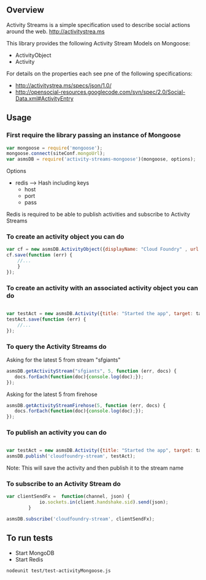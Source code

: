 ## Overview

Activity Streams is a simple specification used to describe social actions around the web. http://activitystrea.ms

This library provides the following Activity Stream Models on Mongoose:

* ActivityObject
* Activity

For details on the properties each see pne of the following specifications:

* http://activitystrea.ms/specs/json/1.0/
* http://opensocial-resources.googlecode.com/svn/spec/2.0/Social-Data.xml#ActivityEntry


## Usage

### First require the library passing an instance of Mongoose

```javascript
var mongoose = require('mongoose');
mongoose.connect(siteConf.mongoUrl);
var asmsDB = require('activity-streams-mongoose')(mongoose, options);
```

Options

* redis --> Hash including keys
    * host
    * port
    * pass

Redis is required to be able to publish activities and subscribe to Activity Streams

### To create an activity object you can do

```javascript
var cf = new asmsDB.ActivityObject({displayName: "Cloud Foundry" , url: "http://www.cloudfoundry.com"});
cf.save(function (err) {
    //...
    }
});

```

### To create an activity with an associated activity object you can do

```javascript

var testAct = new asmsDB.Activity({title: "Started the app", target: target._id});
testAct.save(function (err) {
    //...
});

```


### To query the Activity Streams do

Asking for the latest 5 from stream "sfgiants"

```javascript
asmsDB.getActivityStream("sfgiants", 5, function (err, docs) {
   docs.forEach(function(doc){console.log(doc);});
});

```

Asking for the latest 5 from firehose

```javascript
asmsDB.getActivityStreamFirehose(5, function (err, docs) {
   docs.forEach(function(doc){console.log(doc);});
});

```

### To publish an activity you can do

```javascript

var testAct = new asmsDB.Activity({title: "Started the app", target: target._id});
asmsDB.publish('cloudfoundry-stream', testAct);

```

Note: This will save the activity and then publish it to the stream name


### To subscribe to an Activity Stream do

```javascript
var clientSendFx =  function(channel, json) {
            io.sockets.in(client.handshake.sid).send(json);
        }

asmsDB.subscribe('cloudfoundry-stream', clientSendFx);
```

## To run tests

- Start MongoDB
- Start Redis

``` bash
nodeunit test/test-activityMongoose.js
```